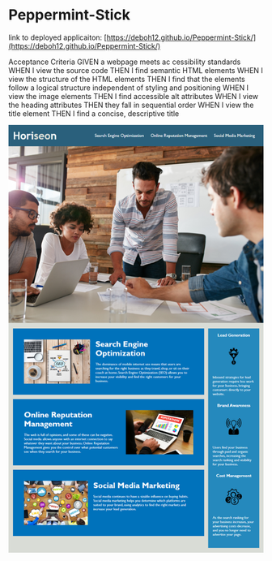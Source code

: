 # Peppermint-Stick
link to deployed applicaiton: [https://deboh12.github.io/Peppermint-Stick/](https://deboh12.github.io/Peppermint-Stick/)


Acceptance Criteria
GIVEN a webpage meets ac
cessibility standards
WHEN I view the source code
THEN I find semantic HTML elements
WHEN I view the structure of the HTML elements
THEN I find that the elements follow a logical structure independent of styling and positioning
WHEN I view the image elements
THEN I find accessible alt attributes
WHEN I view the heading attributes
THEN they fall in sequential order
WHEN I view the title element
THEN I find a concise, descriptive title

![Alt text](image-1.png)


